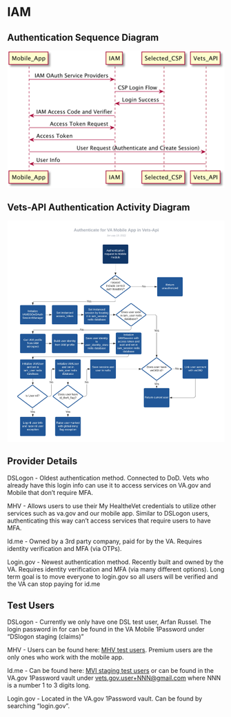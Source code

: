 # IAM

## Authentication Sequence Diagram

![](../../../../static/img/backend/iam-authentication-sequence-diagram.png)

## Vets-API Authentication Activity Diagram

![](../../../../static/img/backend/vets-api-authentication-activity-diagram.png)

## Provider Details

DSLogon - Oldest authentication method. Connected to DoD. Vets who already have this login info can use it to access services on VA.gov and Mobile that don’t require MFA. 

MHV - Allows users to use their My HealtheVet credentials to utilize other services such as va.gov and our mobile app. Similar to DSLogon users, authenticating this way can’t access services that require users to have MFA.

Id.me - Owned by a 3rd party company, paid for by the VA. Requires identity verification and MFA (via OTPs).

Login.gov - Newest authentication method. Recently built and owned by the VA. Requires identity verification and MFA (via many different options). Long term goal is to move everyone to login.gov so all users will be verified and the VA can stop paying for id.me

## Test Users

DSLogon - Currently we only have one DSL test user, Arfan Russel. The login password in for can be found in the VA Mobile 1Password under “DSlogon staging (claims)”

MHV - Users can be found here: [MHV test users](https://github.com/department-of-veterans-affairs/va.gov-team-sensitive/blob/master/Administrative/vagov-users/mhv-lower-env-test-accounts.md). Premium users are the only ones who work with the mobile app.

Id.me - Can be found here: [MVI staging test users](https://github.com/department-of-veterans-affairs/va.gov-team-sensitive/blob/master/Administrative/vagov-users/mvi-staging-users.csv) or can be found in the VA.gov 1Password vault under vets.gov.user+NNN@gmail.com where NNN is a number 1 to 3 digits long.

Login.gov - Located in the VA.gov 1Password vault. Can be found by searching “login.gov”.